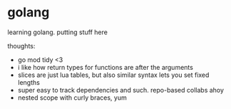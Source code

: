 # golang
learning golang. putting stuff here

thoughts:
- go mod tidy <3
- i like how return types for functions are after the arguments
- slices are just lua tables, but also similar syntax lets you set fixed lengths
- super easy to track dependencies and such. repo-based collabs ahoy
- nested scope with curly braces, yum
